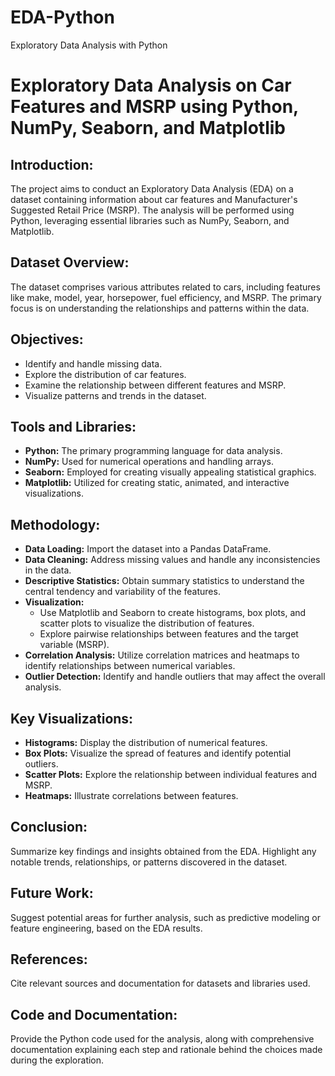 # EDA-Python
Exploratory Data Analysis with Python

# Exploratory Data Analysis on Car Features and MSRP using Python, NumPy, Seaborn, and Matplotlib

## Introduction:
The project aims to conduct an Exploratory Data Analysis (EDA) on a dataset containing information about car features and Manufacturer's Suggested Retail Price (MSRP). The analysis will be performed using Python, leveraging essential libraries such as NumPy, Seaborn, and Matplotlib.

## Dataset Overview:
The dataset comprises various attributes related to cars, including features like make, model, year, horsepower, fuel efficiency, and MSRP. The primary focus is on understanding the relationships and patterns within the data.

## Objectives:
- Identify and handle missing data.
- Explore the distribution of car features.
- Examine the relationship between different features and MSRP.
- Visualize patterns and trends in the dataset.

## Tools and Libraries:
- **Python:** The primary programming language for data analysis.
- **NumPy:** Used for numerical operations and handling arrays.
- **Seaborn:** Employed for creating visually appealing statistical graphics.
- **Matplotlib:** Utilized for creating static, animated, and interactive visualizations.

## Methodology:
- **Data Loading:** Import the dataset into a Pandas DataFrame.
- **Data Cleaning:** Address missing values and handle any inconsistencies in the data.
- **Descriptive Statistics:** Obtain summary statistics to understand the central tendency and variability of the features.
- **Visualization:**
  - Use Matplotlib and Seaborn to create histograms, box plots, and scatter plots to visualize the distribution of features.
  - Explore pairwise relationships between features and the target variable (MSRP).
- **Correlation Analysis:** Utilize correlation matrices and heatmaps to identify relationships between numerical variables.
- **Outlier Detection:** Identify and handle outliers that may affect the overall analysis.

## Key Visualizations:
- **Histograms:** Display the distribution of numerical features.
- **Box Plots:** Visualize the spread of features and identify potential outliers.
- **Scatter Plots:** Explore the relationship between individual features and MSRP.
- **Heatmaps:** Illustrate correlations between features.

## Conclusion:
Summarize key findings and insights obtained from the EDA. Highlight any notable trends, relationships, or patterns discovered in the dataset.

## Future Work:
Suggest potential areas for further analysis, such as predictive modeling or feature engineering, based on the EDA results.

## References:
Cite relevant sources and documentation for datasets and libraries used.

## Code and Documentation:
Provide the Python code used for the analysis, along with comprehensive documentation explaining each step and rationale behind the choices made during the exploration.
